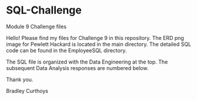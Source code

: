 # SQL-Challenge
Module 9 Challenge files

Hello! Please find my files for Challenge 9 in this repository. The ERD png image for Pewlett Hackard is located in the main directory. The detailed SQL code can be found in the EmployeeSQL directory.

The SQL file is organized with the Data Engineering at the top. The subsequent Data Analysis responses are numbered below.

Thank you.

Bradley Curthoys
